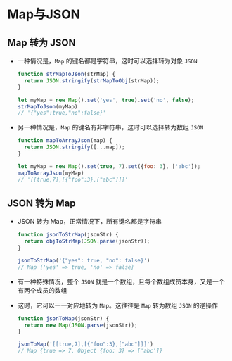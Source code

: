 # Map与JSON

## Map 转为 JSON

  - 一种情况是，`Map` 的键名都是字符串，这时可以选择转为对象 `JSON`

    ```js
    function strMapToJson(strMap) {
      return JSON.stringify(strMapToObj(strMap));
    }

    let myMap = new Map().set('yes', true).set('no', false);
    strMapToJson(myMap)
    // '{"yes":true,"no":false}'
    ```

  - 另一种情况是，`Map` 的键名有非字符串，这时可以选择转为数组 `JSON`

    ```js
    function mapToArrayJson(map) {
      return JSON.stringify([...map]);
    }

    let myMap = new Map().set(true, 7).set({foo: 3}, ['abc']);
    mapToArrayJson(myMap)
    // '[[true,7],[{"foo":3},["abc"]]]'
    ```

## JSON 转为 Map

  - JSON 转为 Map，正常情况下，所有键名都是字符串

    ```js
    function jsonToStrMap(jsonStr) {
      return objToStrMap(JSON.parse(jsonStr));
    }

    jsonToStrMap('{"yes": true, "no": false}')
    // Map {'yes' => true, 'no' => false}
    ```

  - 有一种特殊情况，整个 `JSON` 就是一个数组，且每个数组成员本身，又是一个有两个成员的数组

  - 这时，它可以一一对应地转为 `Map`。这往往是 `Map` 转为数组 `JSON` 的逆操作

    ```js
    function jsonToMap(jsonStr) {
      return new Map(JSON.parse(jsonStr));
    }

    jsonToMap('[[true,7],[{"foo":3},["abc"]]]')
    // Map {true => 7, Object {foo: 3} => ['abc']}
    ```
